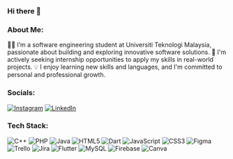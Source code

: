 ### Hi there 👋

<!--
**Ziyaafser/Ziyaafser** is a ✨ _special_ ✨ repository because its `README.md` (this file) appears on your GitHub profile.

Here are some ideas to get you started:

- 🔭 I’m currently a software engineering student...
- 🌱 I’m currently learning ...
- 👯 I’m looking to collaborate on ...
- 🤔 I’m looking for help with ...
- 💬 Ask me about ...
- 📫 How to reach me: ...
- 😄 Pronouns: ...
- ⚡ Fun fact: ...
-->

### About Me:
👨‍💻 I’m a software engineering student at Universiti Teknologi Malaysia, passionate about building and exploring innovative software solutions.
🚀 I'm actively seeking internship opportunities to apply my skills in real-world projects.
💡 I enjoy learning new skills and languages, and I'm committed to personal and professional growth.

### Socials:
[![Instagram](https://img.shields.io/badge/Instagram-D14836?style=for-the-badge&logo=instagram&logoColor=white)](YourInstagramLink)
[![LinkedIn](https://img.shields.io/badge/LinkedIn-0077B5?style=for-the-badge&logo=linkedin&logoColor=white)](YourLinkedInLink)

### Tech Stack:
![C++](https://img.shields.io/badge/C++-00599C?style=flat-square&logo=cplusplus&logoColor=white)
![PHP](https://img.shields.io/badge/PHP-777BB4?style=flat-square&logo=php&logoColor=white)
![Java](https://img.shields.io/badge/Java-ED8B00?style=flat-square&logo=java&logoColor=white)
![HTML5](https://img.shields.io/badge/HTML5-E34F26?style=flat-square&logo=html5&logoColor=white)
![Dart](https://img.shields.io/badge/Dart-0175C2?style=flat-square&logo=dart&logoColor=white)
![JavaScript](https://img.shields.io/badge/JavaScript-F7DF1E?style=flat-square&logo=javascript&logoColor=black)
![CSS3](https://img.shields.io/badge/CSS3-1572B6?style=flat-square&logo=css3&logoColor=white)
![Figma](https://img.shields.io/badge/Figma-F24E1E?style=flat-square&logo=figma&logoColor=white)
![Trello](https://img.shields.io/badge/Trello-0052CC?style=flat-square&logo=trello&logoColor=white)
![Jira](https://img.shields.io/badge/Jira-0052CC?style=flat-square&logo=jira&logoColor=white)
![Flutter](https://img.shields.io/badge/Flutter-02569B?style=flat-square&logo=flutter&logoColor=white)
![MySQL](https://img.shields.io/badge/MySQL-00000F?style=flat-square&logo=mysql&logoColor=white)
![Firebase](https://img.shields.io/badge/Firebase-FFCA28?style=flat-square&logo=firebase&logoColor=black)
![Canva](https://img.shields.io/badge/Canva-00C4CC?style=flat-square&logo=canva&logoColor=white)
